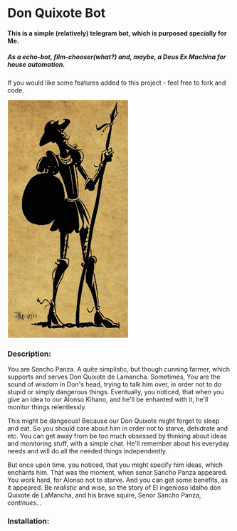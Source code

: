 # Don Quixote Bot

#### This is a simple (relatively) telegram bot, which is purposed specially for Me.
##### As a echo-bot, film-chooser(what?) and, maybe, a Deus Ex Machina for house automation.
If you would  like some features added to this project - feel free to fork and code.


![alt text][logo]

[logo]: https://github.com/BopOnTheTop/Don_Quixote/blob/master/donquixote.png?raw=true "Sancho?"


### Description:

You are Sancho Panza. A quite simplistic, but though cunning farmer, which supports and serves
Don Quixote de Lamancha. Sometimes, You are the sound of wisdom in Don's head, trying to talk him over, in
order not to do stupid or simply dangerous things. Eventually, you noticed, that when you give an idea to  our
Alonso Kihano, and he'll be enhanted with it, he'll monitor things relentlessly.

This might be dangeous! Because our Don Quixote might forget to sleep and eat.
So you should care about him in order not to starve, dehidrate and etc.
You can get away from be too much obsessed by thinking about ideas and  monitoring stuff, with a simple chat.
He'll remember about his everyday needs and will do all the needed things independently.

But once upon time, you noticed, that you might specify him ideas, which enchants him.
That was the moment, when senor Sancho Panza appeared.
You work hard, for Alonso not to starve. And you can get some benefits, as it appeared.
Be *realistic* and wise, so the story of El ingenioso idalho don Quixote de LaMancha, and his brave squire, Senor
Sancho Panza, *continues...*

### Installation:
